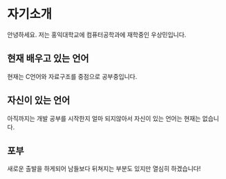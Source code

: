 # 자기소개

안녕하세요. 저는 홍익대학교에 컴퓨터공학과에 재학중인 우상민입니다.

## 현재 배우고 있는 언어

현재는 C언어와 자료구조를 중점으로 공부중입니다.

## 자신이 있는 언어

아직까지는 개발 공부를 시작한지 얼마 되지않아서 자신이 있는 언어는 현재는 없습니다.

## 포부

새로운 출발을 하게되어 남들보다 뒤쳐지는 부분도 있지만 열심히 하겠습니다!
